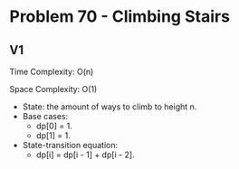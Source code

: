 # Problem 70 - Climbing Stairs

## V1

Time Complexity: O(n)

Space Complexity: O(1)

- State: the amount of ways to climb to height n.
- Base cases:
    - dp[0] = 1.
    - dp[1] = 1.
- State-transition equation:
    - dp[i] = dp[i - 1] + dp[i - 2].
